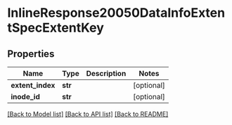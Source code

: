 # InlineResponse20050DataInfoExtentSpecExtentKey

## Properties
Name | Type | Description | Notes
------------ | ------------- | ------------- | -------------
**extent_index** | **str** |  | [optional] 
**inode_id** | **str** |  | [optional] 

[[Back to Model list]](../README.md#documentation-for-models) [[Back to API list]](../README.md#documentation-for-api-endpoints) [[Back to README]](../README.md)


